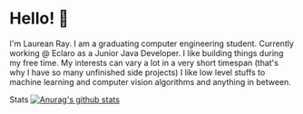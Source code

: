 # Hello! 👋

I'm Laurean Ray. I am a graduating computer engineering student. Currently working @ Eclaro as a Junior Java Developer. 
I like building things during my free time. My interests can vary a lot in a very short timespan (that's why I have so many unfinished side projects) I like low level stuffs to machine learning and computer vision algorithms and anything in between. 

Stats
[![Anurag's github stats](https://github-readme-stats.vercel.app/api?username=anuraghazra)](https://github.com/anuraghazra/github-readme-stats)
